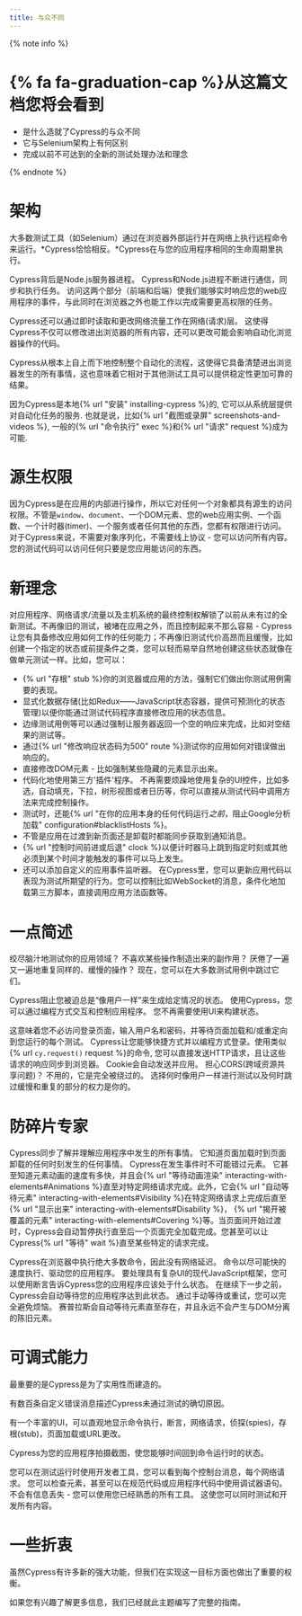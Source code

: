 ```yaml
---
title: 与众不同
---
```


{% note info %}
# {% fa fa-graduation-cap %}从这篇文档您将会看到

- 是什么造就了Cypress的与众不同
- 它与Selenium架构上有何区别
- 完成以前不可达到的全新的测试处理办法和理念

{% endnote %}

# 架构

大多数测试工具（如Selenium）通过在浏览器外部运行并在网络上执行远程命令来运行。*Cypress恰恰相反。*Cypress在与您的应用程序相同的生命周期里执行。

Cypress背后是Node.js服务器进程。 Cypress和Node.js进程不断进行通信，同步和执行任务。 访问这两个部分（前端和后端）使我们能够实时响应您的web应用程序的事件，与此同时在浏览器之外也能工作以完成需要更高权限的任务。

Cypress还可以通过即时读取和更改网络流量工作在网络(请求)层。 这使得Cypress不仅可以修改进出浏览器的所有内容，还可以更改可能会影响自动化浏览器操作的代码。

Cypress从根本上自上而下地控制整个自动化的流程，这使得它具备清楚进出浏览器发生的所有事情，这也意味着它相对于其他测试工具可以提供稳定性更加可靠的结果。

因为Cypress是本地{% url "安装" installing-cypress %}的, 它可以从系统层提供对自动化任务的服务. 也就是说，比如{% url "截图或录屏" screenshots-and-videos %}, 一般的{% url "命令执行" exec %}和{% url "请求" request %}成为可能.

# 源生权限

因为Cypress是在应用的内部进行操作，所以它对任何一个对象都具有源生的访问权限。不管是`window`、`document`、一个DOM元素、您的web应用实例、一个函数、一个计时器(timer)、一个服务或者任何其他的东西，您都有权限进行访问。对于Cypress来说，不需要对象序列化，不需要线上协议 - 您可以访问所有内容。您的测试代码可以访问任何只要是您应用能访问的东西。

# 新理念

对应用程序、网络请求/流量以及主机系统的最终控制权解锁了以前从未有过的全新测试。不再像旧的测试，被堵在应用之外，而且控制起来不那么容易 - Cypress让您有具备修改应用如何工作的任何能力；不再像旧测试代价高昂而且缓慢，比如创建一个指定的状态或前提条件之类，您可以轻而易举自然地创建这些状态就像在做单元测试一样。比如，您可以：

- {% url "存根" stub %}你的浏览器或应用的方法，强制它们做出你测试用例需要的表现。
- 显式化数据存储(比如Redux——JavaScript状态容器，提供可预测化的状态管理)以便你能通过测试代码程序直接修改应用的状态信息。
- 边缘测试用例等可以通过强制让服务器返回一个空的响应来完成，比如对空结果的测试等。
- 通过{% url "修改响应状态码为500" route %}测试你的应用如何对错误做出响应的。
- 直接修改DOM元素 - 比如强制某些隐藏的元素显示出来。
- 代码化地使用第三方'插件'程序。 不再需要烦躁地使用复杂的UI控件，比如多选，自动填充，下拉，树形视图或者日历等，你可以直接从测试代码中调用方法来完成控制操作。
- 测试时，还能{% url "在你的应用本身的任何代码运行*之前*，阻止Google分析加载" configuration#blacklistHosts %}。
- 不管是应用在过渡到新页面还是卸载时都能同步获取到通知消息。
- {% url "控制时间前进或后退" clock %}以便计时器马上跳到指定时刻或其他必须到某个时间才能触发的事件可以马上发生。
- 还可以添加自定义的应用事件监听器。 在Cypress里，您可以更新应用代码以表现为测试所期望的行为。您可以控制比如WebSocket的消息，条件化地加载第三方脚本，直接调用应用方法函数等。

# 一点简述

绞尽脑汁地测试你的应用领域？ 不喜欢某些操作制造出来的副作用？ 厌倦了一遍又一遍地重复同样的、缓慢的操作？ 现在，您可以在大多数测试用例中跳过它们。

Cypress阻止您被迫总是“像用户一样”来生成给定情况的状态。 使用Cypress，您可以通过编程方式交互和控制应用程序。 您不再需要使用UI来构建状态。

这意味着您不必访问登录页面，输入用户名和密码，并等待页面加载和/或重定向到您运行的每个测试。 Cypress让您能够快捷方式并以编程方式登录。使用类似{% url `cy.request()` request %}的命令, 您可以直接发送HTTP请求，且让这些请求的响应同步到浏览器。 Cookie会自动发送并应用。 担心CORS(跨域资源共享问题)？ 不用的，它是完全被绕过的。 选择何时像用户一样进行测试以及何时跳过缓慢和重复的部分的权力是你的。

# 防碎片专家

Cypress同步了解并理解应用程序中发生的所有事情。 它知道页面加载时到页面卸载的任何时刻发生的任何事情。 Cypress在发生事件时不可能错过元素。 它甚至知道元素动画的速度有多快，并且会{% url "等待动画渲染" interacting-with-elements#Animations %}直至对特定网络请求完成。此外，它会{% url "自动等待元素" interacting-with-elements#Visibility %}在特定网络请求上完成后直至{% url "显示出来" interacting-with-elements#Disability %}， {% url "揭开被覆盖的元素" interacting-with-elements#Covering %}等。当页面间开始过渡时，Cypress会自动暂停执行直至后一个页面完全加载完成。您甚至可以让Cypress{% url "等待" wait %}直至某些特定的请求完成。

Cypress在浏览器中执行绝大多数命令，因此没有网络延迟。 命令以尽可能快的速度执行、驱动您的应用程序。 要处理具有复杂UI的现代JavaScript框架，您可以使用断言告诉Cypress您的应用程序应该处于什么状态。 在继续下一步之前，Cypress会自动等待您的应用程序达到此状态。 通过手动等待或重试，您可以完全避免烦恼。 赛普拉斯会自动等待元素直至存在，并且永远不会产生与DOM分离的陈旧元素。

# 可调式能力

最重要的是Cypress是为了实用性而建造的。

有数百条自定义错误消息描述Cypress未通过测试的确切原因。

有一个丰富的UI，可以直观地显示命令执行，断言，网络请求，侦探(spies)，存根(stub)，页面加载或URL更改。

Cypress为您的应用程序拍摄截图，使您能够时间回到命令运行时的状态。

您可以在测试运行时使用开发者工具，您可以看到每个控制台消息，每个网络请求。 您可以检查元素，甚至可以在规范代码或应用程序代码中使用调试器语句。 不会有信息丢失 - 您可以使用您已经熟悉的所有工具。 这使您可以同时测试和开发所有内容。

# 一些折衷

虽然Cypress有许多新的强大功能，但我们在实现这一目标方面也做出了重要的权衡。

如果您有兴趣了解更多信息，我们已经就此主题编写了完整的指南。
